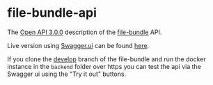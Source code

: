 # file-bundle-api

The [Open API 3.0.0](https://swagger.io/specification/) description of the [file-bundle](https://github.com/tweedegolf/file-bundle) API.

Live version using [Swagger.ui](https://swagger.io/swagger-ui/) can be found [here](https://tweedegolf.github.io/file-bundle-api/).

If you clone the [develop](https://github.com/tweedegolf/file-bundle/tree/develop) branch of the file-bundle and run the docker instance in the `backend` folder over https you can test the api via the Swagger ui using the "Try it out" buttons.
